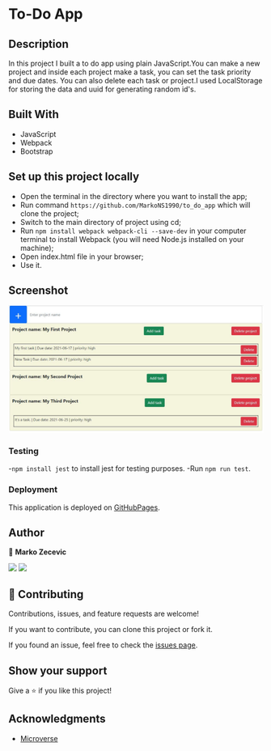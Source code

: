 # To-Do App

## Description

In this project I built a to do app using plain JavaScript.You can make a new project and inside each project make a task, you can set the task priority and due dates.
You can also delete each task or project.I used LocalStorage for storing the data and uuid for generating random id's.

## Built With

- JavaScript
- Webpack
- Bootstrap

## Set up this project locally

- Open the terminal in the directory where you want to install the app;
- Run command `https://github.com/MarkoNS1990/to_do_app` which will clone the project;
- Switch to the main directory of project using cd;
- Run `npm install webpack webpack-cli --save-dev` in your computer terminal to install Webpack (you will need Node.js installed on your machine);
- Open index.html file in your browser;
- Use it.

## Screenshot

![](ss.JPG)

### Testing

-`npm install jest` to install jest for testing purposes.
-Run `npm run test`.

### Deployment

This application is deployed on [GitHubPages](https://markons1990.github.io/to_do_app/).

## Author

👤 **Marko Zecevic**

[![](https://img.shields.io/badge/GitHub-100000?style=for-the-badge&logo=github&logoColor=white)](https://github.com/MarkoNS1990) [![](https://img.shields.io/badge/LinkedIn-0077B5?style=for-the-badge&logo=linkedin&logoColor=white)](https://www.linkedin.com/in/zecevicmarko/)

## 🤝 Contributing

Contributions, issues, and feature requests are welcome!

If you want to contribute, you can clone this project or fork it.

If you found an issue, feel free to check the [issues page](https://github.com/MarkoNS1990/to_do_app/issues).

## Show your support

Give a ⭐️ if you like this project!

## Acknowledgments

- [Microverse](https://www.microverse.org/)
